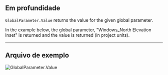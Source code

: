 ## Em profundidade
`GlobalParameter.Value` returns the value for the given global parameter.

In the example below, the global parameter, "Windows_North Elevation Inset" is returned and the value is returned (in project units).
___
## Arquivo de exemplo

![GlobalParameter.Value](./Revit.Elements.GlobalParameter.Value_img.jpg)
